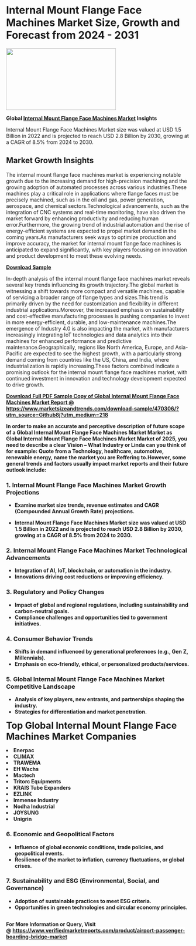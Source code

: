 <H1>Internal Mount Flange Face Machines Market Size, Growth and Forecast from 2024 - 2031</H1><img class="aligncenter size-medium wp-image-584254" src="https://thirdeyenews.in/wp-content/uploads/2024/09/Global-Market-Research-300x168.jpeg" alt="" width="300" height="168" /><p><strong>Global&nbsp;<a href="https://www.marketsizeandtrends.com/download-sample/470306/?utm_source=Github8j?utm_medium=218">Internal Mount Flange Face Machines Market</a> Insights</strong></p><p>Internal Mount Flange Face Machines Market size was valued at USD 1.5 Billion in 2022 and is projected to reach USD 2.8 Billion by 2030, growing at a CAGR of 8.5% from 2024 to 2030.</p><p><h2>Market Growth Insights</h2> <p>The internal mount flange face machines market is experiencing notable growth due to the increasing demand for high-precision machining and the growing adoption of automated processes across various industries.These machines play a critical role in applications where flange faces must be precisely machined, such as in the oil and gas, power generation, aerospace, and chemical sectors.Technological advancements, such as the integration of CNC systems and real-time monitoring, have also driven the market forward by enhancing productivity and reducing human error.Furthermore, the growing trend of industrial automation and the rise of energy-efficient systems are expected to propel market demand in the coming years.As manufacturers seek ways to optimize production and improve accuracy, the market for internal mount flange face machines is anticipated to expand significantly, with key players focusing on innovation and product development to meet these evolving needs.</p> <p><strong><a href="#">Download Sample</a></strong></p> <p>In-depth analysis of the internal mount flange face machines market reveals several key trends influencing its growth trajectory.The global market is witnessing a shift towards more compact and versatile machines, capable of servicing a broader range of flange types and sizes.This trend is primarily driven by the need for customization and flexibility in different industrial applications.Moreover, the increased emphasis on sustainability and cost-effective manufacturing processes is pushing companies to invest in more energy-efficient, durable, and low-maintenance machines.The emergence of Industry 4.0 is also impacting the market, with manufacturers increasingly integrating IoT technologies and data analytics into their machines for enhanced performance and predictive maintenance.Geographically, regions like North America, Europe, and Asia-Pacific are expected to see the highest growth, with a particularly strong demand coming from countries like the US, China, and India, where industrialization is rapidly increasing.These factors combined indicate a promising outlook for the internal mount flange face machines market, with continued investment in innovation and technology development expected to drive growth.</p> <p><strong><a href="#"></p><p><span class=""><strong>Download Full PDF Sample Copy of Global Internal Mount Flange Face Machines Market Report</strong> @ <a href="https://www.marketsizeandtrends.com/download-sample/470306/?utm_source=Github8j?utm_medium=218" target="_blank">https://www.marketsizeandtrends.com/download-sample/470306/?utm_source=Github8j?utm_medium=218</a></span></p><p>In order to make an accurate and perceptive description of future scope of a Global&nbsp;Internal Mount Flange Face Machines Market Market as Global&nbsp;Internal Mount Flange Face Machines Market Market of 2025, you need to describe a clear Vision &ndash; What Industry or Linda can you think of for example: Quote from a Technology, healthcare, automotive, renewable energy, name the market you are Reffering to.However, some general trends and factors usually impact market reports and their future outlook include:</p><h3>1.&nbsp;<strong>Internal Mount Flange Face Machines Market Growth Projections</strong></h3><ul><li>Examine market size trends, revenue estimates and CAGR (Compounded Annual Growth Rate) projections.</li><li><p>Internal Mount Flange Face Machines Market size was valued at USD 1.5 Billion in 2022 and is projected to reach USD 2.8 Billion by 2030, growing at a CAGR of 8.5% from 2024 to 2030.</p></li></ul><h3>2.&nbsp;<strong>Internal Mount Flange Face Machines Market Technological Advancements</strong></h3><ul><li>Integration of AI, IoT, blockchain, or automation in the industry.</li><li>Innovations driving cost reductions or improving efficiency.</li></ul><h3>3.&nbsp;<strong>Regulatory and Policy Changes</strong></h3><ul><li>Impact of global and regional regulations, including sustainability and carbon-neutral goals.</li><li>Compliance challenges and opportunities tied to government initiatives.</li></ul><h3>4.&nbsp;<strong>Consumer Behavior Trends</strong></h3><ul><li>Shifts in demand influenced by generational preferences (e.g., Gen Z, Millennials).</li><li>Emphasis on eco-friendly, ethical, or personalized products/services.</li></ul><h3>5.&nbsp;<strong>Global Internal Mount Flange Face Machines Market Competitive Landscape</strong></h3><ul><li>Analysis of key players, new entrants, and partnerships shaping the industry.</li><li>Strategies for differentiation and market penetration.</li></ul><p data-pm-slice="1 1 []"><span style="color: inherit; font-family: inherit; font-size: 25px;">Top Global Internal Mount Flange Face Machines Market Companies</span></p><div class="" data-test-id=""><p><li>Enerpac</li><li> CLIMAX</li><li> TRAWEMA</li><li> EH Wachs</li><li> Mactech</li><li> Tritorc Equipments</li><li> KRAIS Tube Expanders</li><li> EZLINK</li><li> Immense Industry</li><li> Nodha Industrial</li><li> JOYSUNG</li><li> Unigrin</li></p></div><h3>6.&nbsp;<strong>Economic and Geopolitical Factors</strong></h3><ul><li>Influence of global economic conditions, trade policies, and geopolitical events.</li><li>Resilience of the market to inflation, currency fluctuations, or global crises.</li></ul><h3>7.&nbsp;<strong>Sustainability and ESG (Environmental, Social, and Governance)</strong></h3><ul><li>Adoption of sustainable practices to meet ESG criteria.</li><li>Opportunities in green technologies and circular economy principles.</li></ul><h2><strong style="font-size: 14px;">For More Information or Query, Visit @&nbsp;</strong><a style="background-color: #ffffff; font-size: 14px;" href="https://www.marketsizeandtrends.com/report/internal-mount-flange-face-machines-market/" target="_blank">https://www.verifiedmarketreports.com/product/airport-passenger-boarding-bridge-market</a></h2>